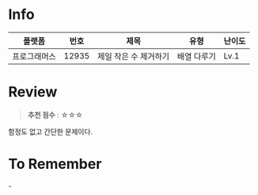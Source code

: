 # Info
|플랫폼|번호|제목|유형|난이도|
|----|----|----|----|----|
|프로그래머스|12935|제일 작은 수 제거하기|배열 다루기|Lv.1|

# Review
> **추천 점수** : ☆☆☆

함정도 없고 간단한 문제이다.

# To Remember
\-